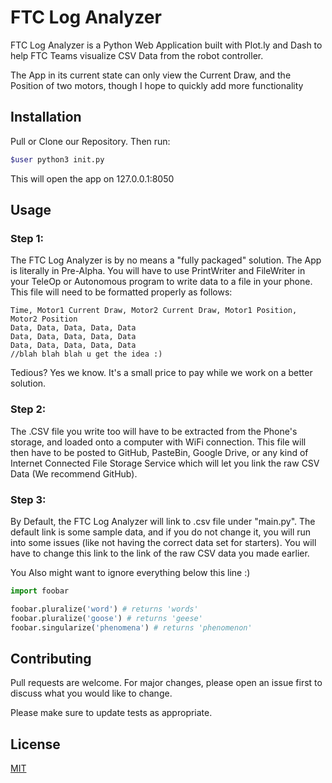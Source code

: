 # FTC Log Analyzer

FTC Log Analyzer is a Python Web Application built with Plot.ly and Dash to help FTC Teams visualize CSV Data from the robot controller. 

The App in its current state can only view the Current Draw, and the Position of two motors, though I hope to quickly add more functionality


## Installation

Pull or Clone our Repository. Then run:

```bash
$user python3 init.py
```
This will open the app on 127.0.0.1:8050


## Usage
### Step 1:

The FTC Log Analyzer is by no means a "fully packaged" solution. The App is literally in Pre-Alpha. You will have to use PrintWriter and FileWriter in your TeleOp or Autonomous program to write data to a file in your phone. This file will need to be formatted properly as follows:
```
Time, Motor1 Current Draw, Motor2 Current Draw, Motor1 Position, Motor2 Position
Data, Data, Data, Data, Data
Data, Data, Data, Data, Data
Data, Data, Data, Data, Data
//blah blah blah u get the idea :)
```
Tedious? Yes we know. It's a small price to pay while we work on a better solution.

### Step 2:

The .CSV file you write too will have to be extracted from the Phone's storage, and loaded onto a computer with WiFi connection. This file will then have to be posted to GitHub, PasteBin, Google Drive, or any kind of Internet Connected File Storage Service which will let you link the raw CSV Data (We recommend GitHub).

### Step 3:

By Default, the FTC Log Analyzer will link to .csv file under "main.py". The default link is some sample data, and if you do not change it, you will run into some issues (like not having the correct data set for starters). You will have to change this link to the link of the raw CSV data you made earlier.

You Also might want to ignore everything below this line :) 
```python
import foobar

foobar.pluralize('word') # returns 'words'
foobar.pluralize('goose') # returns 'geese'
foobar.singularize('phenomena') # returns 'phenomenon'
```

## Contributing
Pull requests are welcome. For major changes, please open an issue first to discuss what you would like to change.

Please make sure to update tests as appropriate.

## License
[MIT](https://choosealicense.com/licenses/mit/)
